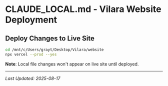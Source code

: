 # CLAUDE_LOCAL.md - Vilara Website Deployment

## Deploy Changes to Live Site
```bash
cd /mnt/c/Users/grayt/Desktop/Vilara/website
npx vercel --prod --yes
```

**Note**: Local file changes won't appear on live site until deployed.

---
*Last Updated: 2025-08-17*